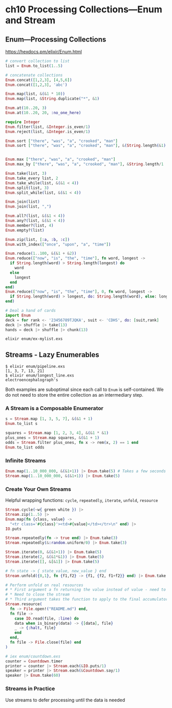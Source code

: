 # ch10 Processing Collections—Enum and Stream

## Enum—Processing Collections

<https://hexdocs.pm/elixir/Enum.html>

```exs
# convert collection to list
list = Enum.to_list(1..5)

# concatenate collections
Enum.concat([1,2,3], [4,5,6])
Enum.concat([1,2,3], 'abc')

Enum.map(list, &(&1 * 10))
Enum.map(list, &String.duplicate("*", &1)

Enum.at(10..20, 3)
Enum.at(10..20, 20, :no_one_here)

require Integer
Enum.filter(list, &Integer.is_even/1)
Enum.reject(list, &Integer.is_even/1)

Enum.sort ["there", "was", "a", "crooked", "man"]
Enum.sort ["there", "was", "a", "crooked", "man"], &(String.length(&1) <= String.length(&2))


Enum.max ["there", "was", "a", "crooked", "man"]
Enum.max_by ["there", "was", "a", "crooked", "man"], &String.length/1

Enum.take(list, 3)
Enum.take_every list, 2
Enum.take_while(list, &(&1 < 4))
Enum.split(list, 3)
Enum.split_while(list, &(&1 < 4))

Enum.join(list)
Enum.join(list, ",")

Enum.all?(list, &(&1 < 4))
Enum.any?(list, &(&1 < 4))
Enum.member?(list, 4)
Enum.empty?(list)

Enum.zip(list, [:a, :b, :c])
Enum.with_index(["once", "upon", "a", "time"])

Enum.reduce(1..100, &(&1 + &2))
Enum.reduce(["now", "is", "the", "time"], fn word, longest ->
  if String.length(word) > String.length(longest) do
    word
  else
    longest
  end
end)
Enum.reduce(["now", "is", "the", "time"], 0, fn word, longest ->
  if String.length(word) > longest, do: String.length(word), else: longest
end)

# Deal a hand of cards
import Enum
deck = for rank <- '23456789TJQKA', suit <- 'CDHS', do: [suit,rank]
deck |> shuffle |> take(13)
hands = deck |> shuffle |> chunk(13)
```

`elixir enum/ex-mylist.exs`

## Streams - Lazy Enumerables

```
$ elixir enum/pipeline.exs
[1, 3, 7, 13, 21]
$ elixir enum/longest_line.exs   
electroencephalograph's
```

Both examples are suboptimal since each call to `Enum` is self-contained.
We do not need to store the entire collection as an intermediary step.

### A Stream is a Composable Enumerator

```exs
s = Stream.map [1, 3, 5, 7], &(&1 + 1)
Enum.to_list s

squares = Stream.map [1, 2, 3, 4], &(&1 * &1)
plus_ones = Stream.map squares, &(&1 + 1)
odds = Stream.filter plus_ones, fn x -> rem(x, 2) == 1 end
Enum.to_list odds
```

### Infinite Streams

```exs
Enum.map(1..10_000_000, &(&1+1)) |> Enum.take(5) # Takes a few seconds
Stream.map(1..10_000_000, &(&1+1)) |> Enum.take(5)
```

### Create Your Own Streams

Helpful wrapping functions: `cycle`, `repeatedly`, `iterate`, `unfold`, `resource`

```exs
Stream.cycle(~w{ green white }) |>
Stream.zip(1..5) |>
Enum.map(fn {class, value} ->
  "<tr class='#{class}'><td>#{value}</td></tr>\n" end) |>
IO.puts

Stream.repeatedly(fn -> true end) |> Enum.take(3)
Stream.repeatedly(&:random.uniform/0) |> Enum.take(3)

Stream.iterate(0, &(&1+1)) |> Enum.take(5)
Stream.iterate(2, &(&1*&1)) |> Enum.take(5)
Stream.iterate([], &[&1]) |> Enum.take(5)

# fn state -> { state_value, new_value } end
Stream.unfold({0,1}, fn {f1,f2} -> {f1, {f2, f1+f2}} end) |> Enum.take(15)

# Perform unfold on real resources
# * First argument a fn returning the value instead of value - need to listen for a while
# * Need to close the stream
# * Third argument takes the function to apply to the final accumulator value
Stream.resource(
  fn -> File.open!("README.md") end,
  fn file ->
    case IO.read(file, :line) do
    data when is_binary(data) -> {[data], file}
    _ -> {:halt, file}
    end
  end,
  fn file -> File.close(file) end
)
```

```exs
# iex enum/countdown.exs
counter = Countdown.timer
printer = counter |> Stream.each(&IO.puts/1)
speaker = printer |> Stream.each(&Countdown.say/1)
speaker |> Enum.take(60)
```

### Streams in Practice

Use streams to defer processing until the data is needed
